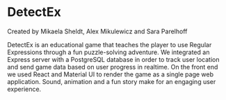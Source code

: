 # DetectEx

Created by Mikaela Sheldt, Alex Mikulewicz and Sara Parelhoff

DetectEx is an educational game that teaches the player to use Regular Expressions through a fun puzzle-solving adventure. We integrated an Express server with a PostgreSQL database in order to track user location and send game data based on user progress in realtime. On the front end we used React and Material UI to render the game as a single page web application. Sound, animation and a fun story make for an engaging user experience. 

